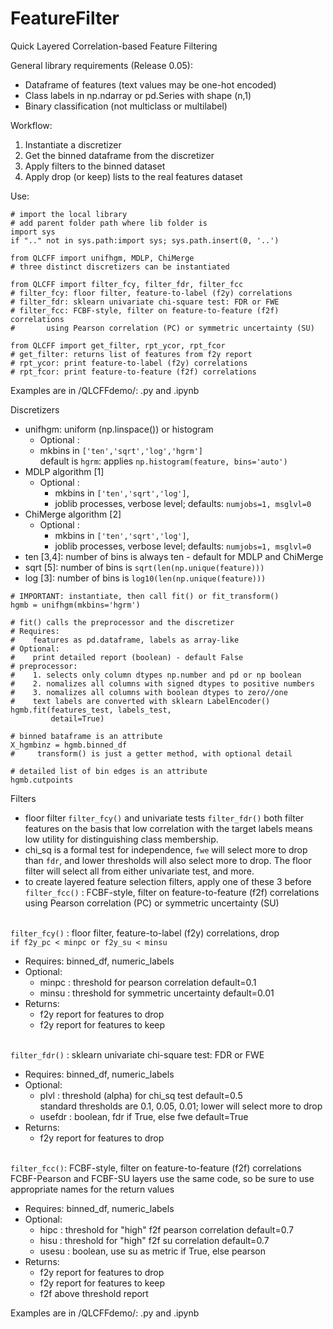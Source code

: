 # FeatureFilter
Quick Layered Correlation-based Feature Filtering

General library requirements (Release 0.05):
* Dataframe of features (text values may be one-hot encoded)
* Class labels in np.ndarray or pd.Series with shape (n,1)
* Binary classification (not multiclass or multilabel)

Workflow:
1. Instantiate a discretizer
2. Get the binned dataframe from the discretizer
3. Apply filters to the binned dataset
4. Apply drop (or keep) lists to the real features dataset

Use: 
```
# import the local library
# add parent folder path where lib folder is
import sys
if ".." not in sys.path:import sys; sys.path.insert(0, '..') 

from QLCFF import unifhgm, MDLP, ChiMerge
# three distinct discretizers can be instantiated

from QLCFF import filter_fcy, filter_fdr, filter_fcc
# filter_fcy: floor filter, feature-to-label (f2y) correlations  
# filter_fdr: sklearn univariate chi-square test: FDR or FWE
# filter_fcc: FCBF-style, filter on feature-to-feature (f2f) correlations
#       using Pearson correlation (PC) or symmetric uncertainty (SU)

from QLCFF import get_filter, rpt_ycor, rpt_fcor
# get_filter: returns list of features from f2y report
# rpt_ycor: print feature-to-label (f2y) correlations 
# rpt_fcor: print feature-to-feature (f2f) correlations
```
Examples are in /QLCFFdemo/: .py and .ipynb

Discretizers
* unifhgm: uniform (np.linspace()) or histogram<br>
  - Optional : 
  - mkbins in `['ten','sqrt','log','hgrm']`<br>
  default is `hgrm`: applies `np.histogram(feature, bins='auto')`
* MDLP algorithm  [1]<br>
  - Optional : 
    - mkbins in `['ten','sqrt','log']`, 
    - joblib processes, verbose level; defaults: `numjobs=1, msglvl=0` 
* ChiMerge algorithm  [2]<br>
  - Optional : 
    - mkbins in `['ten','sqrt','log']`, 
    - joblib processes, verbose level; defaults: `numjobs=1, msglvl=0` 
* ten [3,4]:  number of bins is always ten - default for MDLP and ChiMerge
* sqrt [5]: number of bins is `sqrt(len(np.unique(feature)))`
* log [3]:  number of bins is `log10(len(np.unique(feature)))`
```
# IMPORTANT: instantiate, then call fit() or fit_transform()
hgmb = unifhgm(mkbins='hgrm')

# fit() calls the preprocessor and the discretizer
# Requires:
#    features as pd.dataframe, labels as array-like
# Optional:
#    print detailed report (boolean) - default False
# preprocessor:
#    1. selects only column dtypes np.number and pd or np boolean
#    2. nomalizes all columns with signed dtypes to positive numbers
#    3. nomalizes all columns with boolean dtypes to zero//one
#    text labels are converted with sklearn LabelEncoder()
hgmb.fit(features_test, labels_test,
         detail=True)
         
# binned bataframe is an attribute
X_hgmbinz = hgmb.binned_df
#     transform() is just a getter method, with optional detail

# detailed list of bin edges is an attribute
hgmb.cutpoints
```
Filters
* floor filter `filter_fcy()` and univariate tests `filter_fdr()` both filter features on the basis that low correlation with the target labels means low utility for distinguishing class membership. 
* chi_sq is a formal test for independence, `fwe` will select more to drop than `fdr`, and lower thresholds will also  select more to drop. The floor filter will select all from either univariate test, and more.
* to create layered feature selection filters, apply one of these 3 before<br>
`filter_fcc()` : FCBF-style, filter on feature-to-feature (f2f) correlations<br>using Pearson correlation (PC) or symmetric uncertainty (SU)

<br>`filter_fcy()` : floor filter, feature-to-label (f2y) correlations, drop<br>
`if f2y_pc < minpc or f2y_su < minsu`
* Requires: binned_df, numeric_labels
* Optional:
  - minpc : threshold for pearson correlation    default=0.1
  - minsu : threshold for symmetric uncertainty  default=0.01 
* Returns: 
  - f2y report for features to drop
  - f2y report for features to keep

<br>`filter_fdr()` : sklearn univariate chi-square test: FDR or FWE
* Requires: binned_df, numeric_labels
* Optional:
  - plvl : threshold (alpha) for chi_sq test  default=0.5<br>
standard thresholds are 0.1, 0.05, 0.01; lower will select more to drop
  - usefdr : boolean, fdr if True, else fwe   default=True
* Returns: 
  - f2y report for features to drop

<br>`filter_fcc()`: FCBF-style, filter on feature-to-feature (f2f) correlations<br>
FCBF-Pearson and FCBF-SU layers use the same code, so be sure to use appropriate names for the return values
* Requires: binned_df, numeric_labels
* Optional:
  - hipc : threshold for "high" f2f pearson correlation  default=0.7
  - hisu : threshold for "high" f2f su correlation       default=0.7
  - usesu : boolean, use su as metric if True, else pearson
* Returns: 
  - f2y report for features to drop
  - f2y report for features to keep
  - f2f above threshold report

Examples are in /QLCFFdemo/: .py and .ipynb

